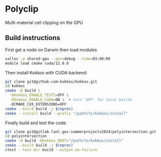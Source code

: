 # Polyclip

Multi-material cell clipping on the GPU

## Build instructions

First get a node on Darwin then load modules

```sh
salloc -p shared-gpu --qos=debug --time=03:00:00
module load cmake cuda/12.0.0
```

Then install Kokkos with CUDA backend:

```sh
git clone git@github.com:kokkos/kokkos.git
cd kokkos
cmake -B build \
  -DKokkos_ENABLE_TESTS=OFF \
  -DKokkos_ENABLE_CUDA=ON \  # turn 'OFF' for local builds
  -DCMAKE_CXX_EXTENSIONS=OFF
cmake --build build -j $(nproc)
cmake --install build --prefix "/path/to/kokkos/install"
```

Finally build and test the code:

```sh
git clone git@gitlab.lanl.gov:summerprojects2024/polyintersection.git
cd polyintersection
cmake -B build -DKokkos_ROOT="/path/to/kokkos/install"
cmake --build build -j $(nproc) 
ctest --test-dir build --output-on-failure 
```

